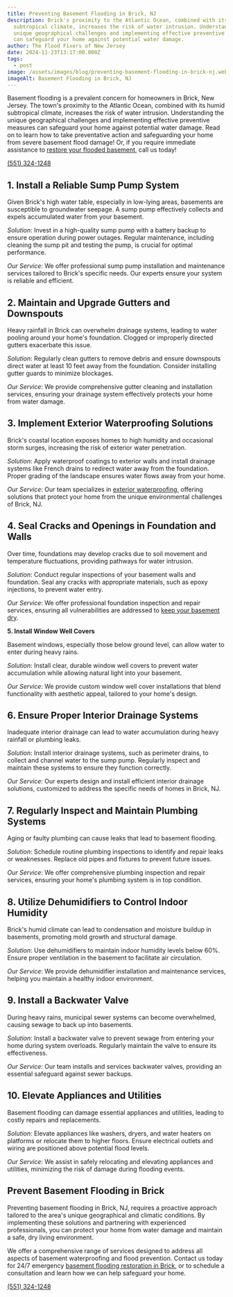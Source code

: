 ```yaml
---
title: Preventing Basement Flooding in Brick, NJ
description: Brick's proximity to the Atlantic Ocean, combined with its humid
  subtropical climate, increases the risk of water intrusion. Understanding the
  unique geographical challenges and implementing effective preventive measures
  can safeguard your home against potential water damage.
author: The Flood Fixers of New Jersey
date: 2024-11-23T13:17:00.000Z
tags:
  - post
image: /assets/images/blog/preventing-basement-flooding-in-brick-nj.webp
imageAlt: Basement Flooding in Brick, NJ
---
```

Basement flooding is a prevalent concern for homeowners in Brick, New Jersey. The town's proximity to the Atlantic Ocean, combined with its humid subtropical climate, increases the risk of water intrusion. Understanding the unique geographical challenges and implementing effective preventive measures can safeguard your home against potential water damage. Read on to learn how to take preventative action and safeguarding your home from severe basement flood damage! Or, if you require immediate assistance to [restore your flooded basement](https://floodfixnj.com/), call us today!

[(551) 324-1248](tel:5513241248)

## **1. Install a Reliable Sump Pump System**

Given Brick's high water table, especially in low-lying areas, basements are susceptible to groundwater seepage. A sump pump effectively collects and expels accumulated water from your basement.

*Solution*: Invest in a high-quality sump pump with a battery backup to ensure operation during power outages. Regular maintenance, including cleaning the sump pit and testing the pump, is crucial for optimal performance.

*Our Service*: We offer professional sump pump installation and maintenance services tailored to Brick's specific needs. Our experts ensure your system is reliable and efficient.

## **2. Maintain and Upgrade Gutters and Downspouts**

Heavy rainfall in Brick can overwhelm drainage systems, leading to water pooling around your home's foundation. Clogged or improperly directed gutters exacerbate this issue.

*Solution*: Regularly clean gutters to remove debris and ensure downspouts direct water at least 10 feet away from the foundation. Consider installing gutter guards to minimize blockages.

*Our Service*: We provide comprehensive gutter cleaning and installation services, ensuring your drainage system effectively protects your home from water damage.

## **3. Implement Exterior Waterproofing Solutions**

Brick's coastal location exposes homes to high humidity and occasional storm surges, increasing the risk of exterior water penetration.

*Solution*: Apply waterproof coatings to exterior walls and install drainage systems like French drains to redirect water away from the foundation. Proper grading of the landscape ensures water flows away from your home.

*Our Service*: Our team specializes in [exterior waterproofing,](https://floodfixnj.com/) offering solutions that protect your home from the unique environmental challenges of Brick, NJ.

## **4. Seal Cracks and Openings in Foundation and Walls**

Over time, foundations may develop cracks due to soil movement and temperature fluctuations, providing pathways for water intrusion.

*Solution*: Conduct regular inspections of your basement walls and foundation. Seal any cracks with appropriate materials, such as epoxy injections, to prevent water entry.

*Our Service*: We offer professional foundation inspection and repair services, ensuring all vulnerabilities are addressed to [keep your basement dry](https://floodfixnj.com/).

**5. Install Window Well Covers**

Basement windows, especially those below ground level, can allow water to enter during heavy rains.

*Solution*: Install clear, durable window well covers to prevent water accumulation while allowing natural light into your basement.

*Our Service*: We provide custom window well cover installations that blend functionality with aesthetic appeal, tailored to your home's design.

## **6. Ensure Proper Interior Drainage Systems**

Inadequate interior drainage can lead to water accumulation during heavy rainfall or plumbing leaks.

*Solution*: Install interior drainage systems, such as perimeter drains, to collect and channel water to the sump pump. Regularly inspect and maintain these systems to ensure they function correctly.

*Our Service*: Our experts design and install efficient interior drainage solutions, customized to address the specific needs of homes in Brick, NJ.

## **7. Regularly Inspect and Maintain Plumbing Systems**

Aging or faulty plumbing can cause leaks that lead to basement flooding.

*Solution*: Schedule routine plumbing inspections to identify and repair leaks or weaknesses. Replace old pipes and fixtures to prevent future issues.

*Our Service*: We offer comprehensive plumbing inspection and repair services, ensuring your home's plumbing system is in top condition.

## **8. Utilize Dehumidifiers to Control Indoor Humidity**

Brick's humid climate can lead to condensation and moisture buildup in basements, promoting mold growth and structural damage.

*Solution*: Use dehumidifiers to maintain indoor humidity levels below 60%. Ensure proper ventilation in the basement to facilitate air circulation.

*Our Service*: We provide dehumidifier installation and maintenance services, helping you maintain a healthy indoor environment.

## **9. Install a Backwater Valve**

During heavy rains, municipal sewer systems can become overwhelmed, causing sewage to back up into basements.

*Solution*: Install a backwater valve to prevent sewage from entering your home during system overloads. Regularly maintain the valve to ensure its effectiveness.

*Our Service*: Our team installs and services backwater valves, providing an essential safeguard against sewer backups.

## **10. Elevate Appliances and Utilities**

Basement flooding can damage essential appliances and utilities, leading to costly repairs and replacements.

*Solution*: Elevate appliances like washers, dryers, and water heaters on platforms or relocate them to higher floors. Ensure electrical outlets and wiring are positioned above potential flood levels.

*Our Service*: We assist in safely relocating and elevating appliances and utilities, minimizing the risk of damage during flooding events.

## **Prevent Basement Flooding in Brick**

Preventing basement flooding in Brick, NJ, requires a proactive approach tailored to the area's unique geographical and climatic conditions. By implementing these solutions and partnering with experienced professionals, you can protect your home from water damage and maintain a safe, dry living environment.

We offer a comprehensive range of services designed to address all aspects of basement waterproofing and flood prevention. Contact us today for 24/7 emergency [basement flooding restoration in Brick](https://floodfixnj.com/), or to schedule a consultation and learn how we can help safeguard your home.

[(551) 324-1248](tel:5513241248)
